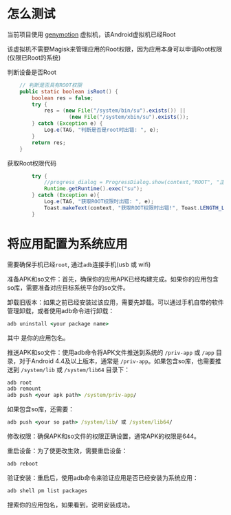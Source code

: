 # 怎么测试

当前项目使用 [genymotion](https://www.genymotion.com/) 虚拟机，该Android虚拟机已经Root

该虚拟机不需要Magisk来管理应用的Root权限，因为应用本身可以申请Root权限(仅限已Root的系统)

判断设备是否Root
```java
    // 判断是否具有ROOT权限
    public static boolean isRoot() {
        boolean res = false;
        try {
            res = (new File("/system/bin/su").exists()) ||
                    (new File("/system/xbin/su").exists());
        } catch (Exception e) {
            Log.e(TAG, "判断是否是root时出错: ", e);
        }
        return res;
    }
```

获取Root权限代码
```java
        try {
            //progress_dialog = ProgressDialog.show(context,"ROOT", "正在获取ROOT权限...", true, false);
            Runtime.getRuntime().exec("su");
        } catch (Exception e){
            Log.e(TAG, "获取ROOT权限时出错: ", e);
            Toast.makeText(context, "获取ROOT权限时出错!", Toast.LENGTH_LONG).show();
        }
```

# 将应用配置为系统应用

需要确保手机已经`root`, 通过`adb`连接手机(usb 或 wifi)

准备APK和so文件：首先，确保你的应用APK已经构建完成。如果你的应用包含so库，需要准备对应目标系统平台的so文件。

卸载旧版本：如果之前已经安装过该应用，需要先卸载。可以通过手机自带的软件管理卸载，或者使用adb命令进行卸载：
```bat
adb uninstall <your package name>
```
其中 <your package name> 是你的应用包名。

推送APK和so文件：使用adb命令将APK文件推送到系统的 `/priv-app` 或 `/app` 目录，对于Android 4.4及以上版本，通常是 `/priv-app`。如果包含so库，也需要推送到 `/system/lib` 或 `/system/lib64` 目录下：
```bat
adb root
adb remount
adb push <your apk path> /system/priv-app/
```
如果包含so库，还需要：
```bat
adb push <your so path> /system/lib/ 或 /system/lib64/
```

修改权限：确保APK和so文件的权限正确设置，通常APK的权限是644。

重启设备：为了使更改生效，需要重启设备：
```bat
adb reboot
```

验证安装：重启后，使用adb命令来验证应用是否已经安装为系统应用：
```bat
adb shell pm list packages
```

搜索你的应用包名，如果看到，说明安装成功。